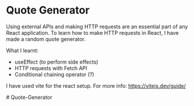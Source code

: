 # Quote Generator

Using external APIs and making HTTP requests are an essential part of any React application. To learn how to make HTTP requests in React, I have made a random quote generator.

What I learnt:
- useEffect (to perform side effects)
- HTTP requests with Fetch API
- Conditional chaining operator (?)

I have used vite for the react setup. For more info: https://vitejs.dev/guide/



#   Q u o t e - G e n e r a t o r  
 